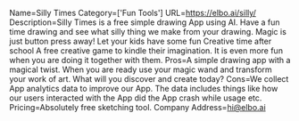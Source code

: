 Name=Silly Times
Category=['Fun Tools']
URL=https://elbo.ai/silly/
Description=Silly Times is a free simple drawing App using AI. Have a fun time drawing and see what silly thing we make from your drawing. Magic is just button press away! Let your kids have some fun Creative time after school A free creative game to kindle their imagination. It is even more fun when you are doing it together with them.
Pros=A simple drawing app with a magical twist. When you are ready use your magic wand and transform your work of art. What will you discover and create today?
Cons=We collect App analytics data to improve our App. The data includes things like how our users interacted with the App did the App crash while usage etc.
Pricing=Absolutely free sketching tool.
Company Address=hi@elbo.ai

